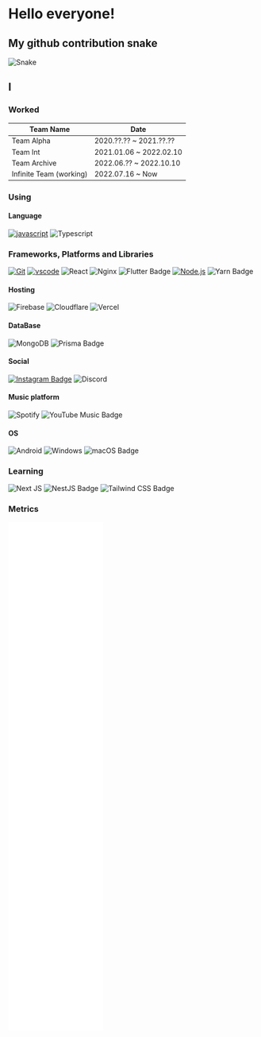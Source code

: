 # Hello everyone!

## My github contribution snake

![Snake](https://github.com/ankhgerel/Ankhgerel/raw/output/github-contribution-grid-snake-dark.svg)

## I

### Worked
| Team Name | Date | 
| ----- | ----- |
| Team Alpha | 2020.??.?? ~ 2021.??.?? |
| Team Int | 2021.01.06 ~ 2022.02.10 |
| Team Archive | 2022.06.?? ~  2022.10.10 |
| Infinite Team (working) | 2022.07.16 ~ Now |

### Using

#### Language
[![javascript](https://img.shields.io/badge/Javascript-F7DF1E?style=for-the-badge&logo=Javascript&logoColor=black)](https://www.javascript.com)
![Typescript](https://img.shields.io/badge/TypeScript-007ACC?style=for-the-badge&logo=typescript&logoColor=white)

### Frameworks, Platforms and Libraries
[![Git](https://img.shields.io/badge/-Git-F05032?style=for-the-badge&logo=Git&logoColor=fff)](https://git-scm.com)
[![vscode](https://img.shields.io/badge/Visual%20Studio%20Code-007ACC?style=for-the-badge&logo=Visual-Studio-Code&logoColor=white)](https://code.visualstudio.com)
![React](https://img.shields.io/badge/react-%2320232a.svg?style=for-the-badge&logo=react&logoColor=%2361DAFB)
![Nginx](https://img.shields.io/badge/nginx-%23009639.svg?style=for-the-badge&logo=nginx&logoColor=white)
![Flutter Badge](https://img.shields.io/badge/Flutter-02569B?logo=flutter&logoColor=fff&style=for-the-badge)
[![Node.js](https://img.shields.io/badge/Node.js-339933?style=for-the-badge&logo=node.js&logoColor=white)](https://nodejs.org)
![Yarn Badge](https://img.shields.io/badge/Yarn-2C8EBB?logo=yarn&logoColor=fff&style=for-the-badge)

#### Hosting
![Firebase](https://img.shields.io/badge/firebase-%23039BE5.svg?style=for-the-badge&logo=firebase)
![Cloudflare](https://img.shields.io/badge/Cloudflare-F38020?style=for-the-badge&logo=Cloudflare&logoColor=white)
![Vercel](https://img.shields.io/badge/vercel-%23000000.svg?style=for-the-badge&logo=vercel&logoColor=white)

#### DataBase
![MongoDB](https://img.shields.io/badge/MongoDB-%234ea94b.svg?style=for-the-badge&logo=mongodb&logoColor=white)
![Prisma Badge](https://img.shields.io/badge/Prisma-2D3748?logo=prisma&logoColor=fff&style=for-the-badge)

#### Social
[![Instagram Badge](https://img.shields.io/badge/Instagram-E4405F?logo=instagram&logoColor=fff&style=for-the-badge)](https://www.instagram.com/dev.filename/)
![Discord](https://dcbadge.vercel.app/api/shield/949131762666205235)

#### Music platform
![Spotify](https://img.shields.io/badge/Spotify-1ED760?style=for-the-badge&logo=spotify&logoColor=white)
![YouTube Music Badge](https://img.shields.io/badge/YouTube%20Music-F00?logo=youtubemusic&logoColor=fff&style=for-the-badge)

#### OS
![Android](https://img.shields.io/badge/Android-3DDC84?style=for-the-badge&logo=android&logoColor=white)
![Windows](https://img.shields.io/badge/Windows-0078D6?style=for-the-badge&logo=windows&logoColor=white)
![macOS Badge](https://img.shields.io/badge/macOS-000?logo=macos&logoColor=fff&style=for-the-badge)

### Learning
![Next JS](https://img.shields.io/badge/Next-black?style=for-the-badge&logo=next.js&logoColor=white)
![NestJS Badge](https://img.shields.io/badge/NestJS-E0234E?logo=nestjs&logoColor=fff&style=for-the-badge)
![Tailwind CSS Badge](https://img.shields.io/badge/Tailwind%20CSS-06B6D4?logo=tailwindcss&logoColor=fff&style=for-the-badge)

### Metrics
![Metrics](./github-metrics.svg)

